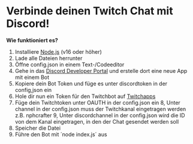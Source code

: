 # Verbinde deinen Twitch Chat mit Discord!


**Wie funktioniert es?**
1. Installiere [Node.js](https://nodejs.org/de/) (v16 oder höher)
2. Lade alle Dateien herrunter
3. Öffne config.json in einem Text-/Codeeditor
4. Gehe in das [Discord Developer Portal](https://discord.com/developers/applications) und erstelle dort eine neue App mit einem Bot
5. Kopiere dein Bot Token und füge es unter discordtoken in der config,json ein
6. Hole dir nun ein Token für den Twitchbot auf [Twitchapps](https://twitchapps.com/tmi/)
7. Füge dein Twitchtoken unter OAUTH in der config.json ein
8, Unter channel in der config.json muss der Twitchkanal eingetragen werden z.B. nphcrafter
9, Unter discordchannel in der config.json wird die ID von dem Kanal eingetragen, in den der Chat gesendet werden soll
10. Speicher die Datei
11. Führe den Bot mit ´node index.js´ aus

